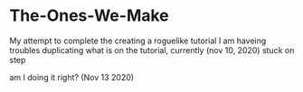 # The-Ones-We-Make
My attempt to complete the creating a roguelike tutorial
I am haveing troubles duplicating what is on the tutorial, currently (nov 10, 2020) stuck on step 

am I doing it right? (Nov 13 2020)
